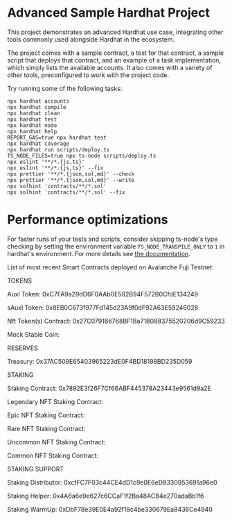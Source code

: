 # Advanced Sample Hardhat Project

This project demonstrates an advanced Hardhat use case, integrating other tools commonly used alongside Hardhat in the ecosystem.

The project comes with a sample contract, a test for that contract, a sample script that deploys that contract, and an example of a task implementation, which simply lists the available accounts. It also comes with a variety of other tools, preconfigured to work with the project code.

Try running some of the following tasks:

```shell
npx hardhat accounts
npx hardhat compile
npx hardhat clean
npx hardhat test
npx hardhat node
npx hardhat help
REPORT_GAS=true npx hardhat test
npx hardhat coverage
npx hardhat run scripts/deploy.ts
TS_NODE_FILES=true npx ts-node scripts/deploy.ts
npx eslint '**/*.{js,ts}'
npx eslint '**/*.{js,ts}' --fix
npx prettier '**/*.{json,sol,md}' --check
npx prettier '**/*.{json,sol,md}' --write
npx solhint 'contracts/**/*.sol'
npx solhint 'contracts/**/*.sol' --fix
```

# Performance optimizations

For faster runs of your tests and scripts, consider skipping ts-node's type checking by setting the environment variable `TS_NODE_TRANSPILE_ONLY` to `1` in hardhat's environment. For more details see [the documentation](https://hardhat.org/guides/typescript.html#performance-optimizations).


List of most recent Smart Contracts deployed on Avalanche Fuji Testnet:


TOKENS 

Auxl Token: 0xC7FA9a29dD6F0AAb0E582B94F572B0CfdE134249

sAuxl Token: 0x8EB0C673f977Fd145d23A9f0dF92A63E59246028

Nft Token(s) Contract: 0x27C079186768BF1Ba71B088375520206d9C59233

Mock Stable Coin: 

RESERVES

Treasury: 0x37AC509E65403965223dE0F4BD18198BD235D059

STAKING

Staking Contract: 0x7892E3f26F7Cf66ABF445378A23443e9561d9a2E

Legendary NFT Staking Contract:

Epic NFT Staking Contract:

Rare NFT Staking Contract:

Uncommon NFT Staking Contract:

Common NFT Staking Contract:

STAKING SUPPORT

Staking Distributor: 0xcfFC7F03c44CE4dD1c9e0E6eD9330953691a96e0

Staking Helper: 0x4A6a6e9e627c6CCaF1f2Ba48ACB4e270adaBb1f6

Staking WarmUp: 0xDbF78e39E0E4a92f18c4be330679Ea8436Ce4940
